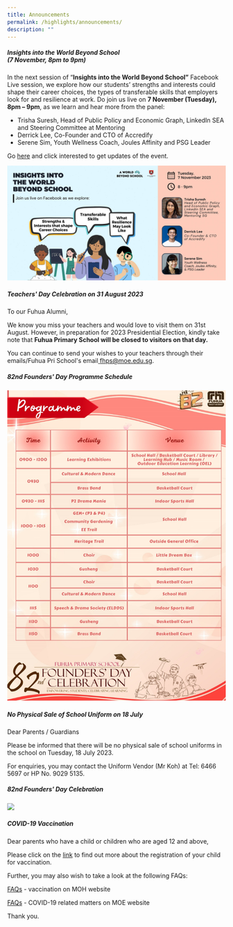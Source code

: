 ```yaml
---
title: Announcements
permalink: /highlights/announcements/
description: ""
---
```

##### **Insights into the World Beyond School <br>(7 November, 8pm to 9pm)**
       

In the next session of “**Insights into the World Beyond School”** Facebook Live session, we explore how our students’ strengths and interests could shape their career choices, the types of transferable skills that employers look for and resilience at work. Do join us live on **7 November (Tuesday), 8pm – 9pm**, as we learn and hear more from the panel:

* Trisha Suresh, Head of Public Policy and Economic Graph, LinkedIn SEA and Steering Committee at Mentoring 
* Derrick Lee, Co-Founder and CTO of Accredify
* Serene Sim, Youth Wellness Coach, Joules Affinity and PSG Leader

Go [here](https://go.gov.sg/awbs-nov1)    and click interested to get updates of the event.

![](/images/fblive.jpg)


##### **Teachers' Day Celebration on 31 August 2023**
To our Fuhua Alumni,

We know you miss your teachers and would love to visit them on 31st August. However, in preparation for 2023 Presidential Election, kindly take note that **Fuhua Primary School will be closed to visitors on that day.**

You can continue to send your wishes to your teachers through their emails/Fuhua Pri School's email[ fhps@moe.edu.sg]( fhps@moe.edu.sg).

##### **82nd Founders' Day Programme Schedule**
![](/images/Highlights/Announcements/82nd%20founders'%20day%20schedule%20(21%20july).jpeg)


##### **No Physical Sale of School Uniform on 18 July**
Dear Parents / Guardians

Please be informed that there will be no physical sale of school uniforms in the school on Tuesday, 18 July 2023.

For enquiries, you may contact the Uniform Vendor (Mr Koh) at Tel: 6466 5697 or HP No. 9029 5135.

##### **82nd Founders' Day Celebration**
![](/images/Highlights/Announcements/82%20founders%20day%20invitation%20card%20(version%201)%20copy.jpg)




##### **COVID-19 Vaccination**


Dear parents who have a child or children who are aged 12 and above,

Please click on the&nbsp;[link](https://www.facebook.com/6788957003/posts/10160860961292004/?d=n)&nbsp;to find out more about the registration of your child for vaccination.&nbsp;

Further, you may also wish to take a look at the following FAQs:  

[FAQs](https://www.vaccine.gov.sg/faq?fbclid=IwAR2TXOsoTOxmYXNc9UWHl55BEXN1jnSv0fdf5BnSWc6ahQK5sD_45V2FDWo)&nbsp;\- vaccination on MOH website

[FAQs](https://www.moe.gov.sg/faqs-covid-19-infection?fbclid=IwAR1VomcwmrpC9QxseNGbRgz2d_4SHOncHHkbPLO7ea5_8WtQqOsjuibe-GU)&nbsp;\- COVID-19 related matters on MOE website

  

Thank you.